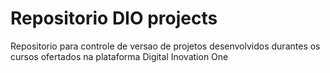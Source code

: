 # Repositorio DIO projects
Repositorio para controle de versao de projetos desenvolvidos durantes os cursos ofertados na plataforma Digital Inovation One
